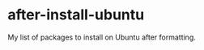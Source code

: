 after-install-ubuntu
====================

My list of packages to install on Ubuntu after formatting.
